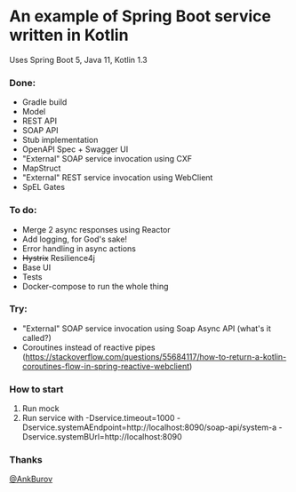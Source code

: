 # An example of Spring Boot service written in Kotlin
Uses Spring Boot 5, Java 11, Kotlin 1.3

### Done:
* Gradle build
* Model
* REST API
* SOAP API
* Stub implementation
* OpenAPI Spec + Swagger UI
* "External" SOAP service invocation using CXF
* MapStruct
* "External" REST service invocation using WebClient
* SpEL Gates

### To do:
* Merge 2 async responses using Reactor
* Add logging, for God's sake!
* Error handling in async actions
* ~~Hystrix~~ Resilience4j
* Base UI 
* Tests
* Docker-compose to run the whole thing

### Try:
* "External" SOAP service invocation using Soap Async API (what's it called?)
* Coroutines instead of reactive pipes (https://stackoverflow.com/questions/55684117/how-to-return-a-kotlin-coroutines-flow-in-spring-reactive-webclient)

### How to start
1. Run mock
2. Run service with -Dservice.timeout=1000 -Dservice.systemAEndpoint=http://localhost:8090/soap-api/system-a -Dservice.systemBUrl=http://localhost:8090

### Thanks
[@AnkBurov]( https://github.com/AnkBurov )